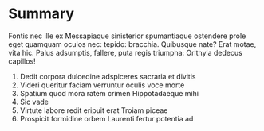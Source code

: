 # Summary
Fontis nec ille ex Messapiaque sinisterior spumantiaque ostendere prole eget quamquam oculos nec: tepido: bracchia. Quibusque nate? Erat motae, vita hic. Palus adsumptis, fallere, puta regis triumpha: Orithyia dedecus capillos!

1. Dedit corpora dulcedine adspiceres sacraria et divitis
2. Videri queritur faciam verruntur oculis voce morte
3. Spatium quod mora ratem crimen Hippotadaeque mihi
4. Sic vade
5. Virtute labore redit eripuit erat Troiam piceae
6. Prospicit formidine orbem Laurenti fertur potentia ad
